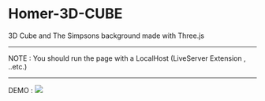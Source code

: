 # Homer-3D-CUBE
3D Cube and The Simpsons background made with Three.js
****************************************************************************
NOTE : You should run the page with a LocalHost (LiveServer Extension , ..etc.)
****************************************************************************
DEMO :
![](https://media4.giphy.com/media/ZmfvtjfRYvWtpNV1E5/giphy.gif?cid=790b761171f1eba6369a2ff4e0cb920fc25b8da314fade24&rid=giphy.gif&ct=g)
